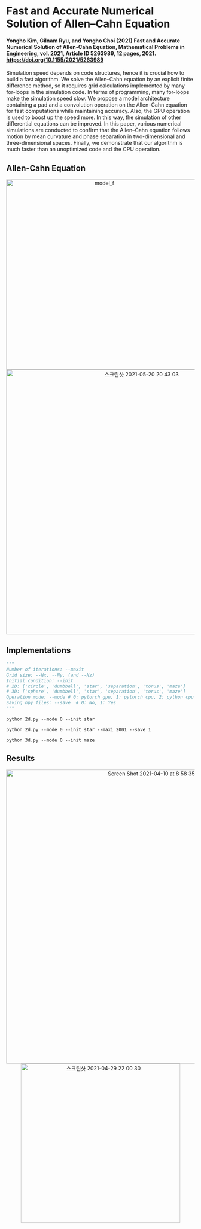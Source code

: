 # Fast and Accurate Numerical Solution of Allen–Cahn Equation
#### Yongho Kim, Gilnam Ryu, and Yongho Choi (2021) Fast and Accurate Numerical Solution of Allen-Cahn Equation, Mathematical Problems in Engineering, vol. 2021, Article ID 5263989, 12 pages, 2021. https://doi.org/10.1155/2021/5263989
Simulation speed depends on code structures, hence it is crucial how to build a fast algorithm. We solve the Allen–Cahn equation by an explicit finite difference method, so it requires grid calculations implemented by many for-loops in the simulation code. In terms of programming, many for-loops make the simulation speed slow. We propose a model architecture containing a pad and a convolution operation on the Allen–Cahn equation for fast computations while maintaining accuracy. Also, the GPU operation is used to boost up the speed more. In this way, the simulation of other differential equations can be improved. In this paper, various numerical simulations are conducted to confirm that the Allen–Cahn equation follows motion by mean curvature and phase separation in two-dimensional and three-dimensional spaces. Finally, we demonstrate that our algorithm is much faster than an unoptimized code and the CPU operation.


## Allen-Cahn Equation
<p align="center">
<img width="509" alt="model_f" src="https://user-images.githubusercontent.com/52735725/119031362-4e5a0280-b9ab-11eb-8576-07262c00eb3d.png">
  <img width="708" alt="스크린샷 2021-05-20 20 43 03" src="https://user-images.githubusercontent.com/52735725/119032019-038cba80-b9ac-11eb-9c79-c94fb79ec825.png">

</p>



## Implementations

```python
"""
Number of iterations: --maxit
Grid size: --Nx, --Ny, (and --Nz)
Initial condition: --init 
# 2D: ['circle', 'dumbbell', 'star', 'separation', 'torus', 'maze'] 
# 3D: ['sphere', 'dumbbell', 'star', 'separation', 'torus', 'maze']
Operation mode: --mode # 0: pytorch gpu, 1: pytorch cpu, 2: python cpu
Saving npy files: --save  # 0: No, 1: Yes
"""
```
```
python 2d.py --mode 0 --init star
```
```
python 2d.py --mode 0 --init star --maxi 2001 --save 1
```
```
python 3d.py --mode 0 --init maze
```

## Results
<p align="center">
<img width="786" alt="Screen Shot 2021-04-10 at 8 58 35 AM" src="https://user-images.githubusercontent.com/52735725/119032113-199a7b00-b9ac-11eb-8b9d-b49b00c6bde9.png">
  <img width="426" alt="스크린샷 2021-04-29 22 00 30" src="https://user-images.githubusercontent.com/52735725/119032166-2ae38780-b9ac-11eb-9e0c-096ee1f467f2.png">

</p>
